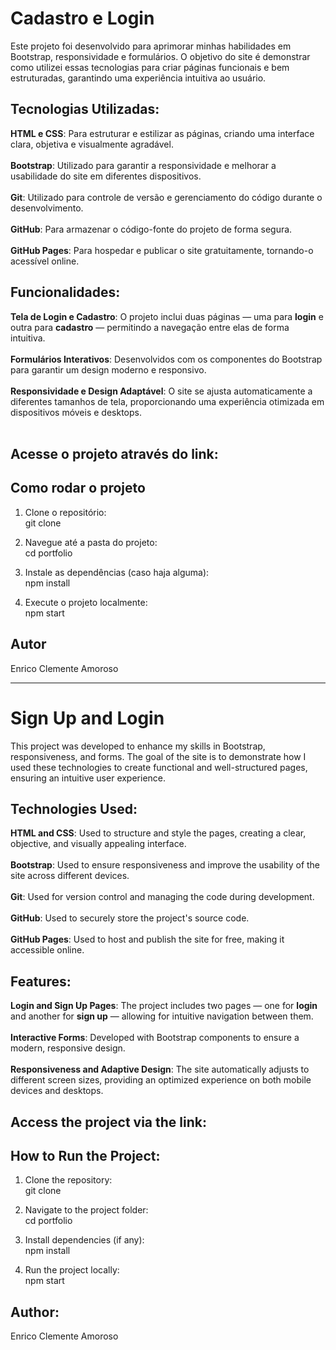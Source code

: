 # Cadastro e Login
Este projeto foi desenvolvido para aprimorar minhas habilidades em Bootstrap, responsividade e formulários. 
O objetivo do site é demonstrar como utilizei essas tecnologias para criar páginas funcionais e bem estruturadas, garantindo uma experiência intuitiva ao usuário.

## Tecnologias Utilizadas:
**HTML e CSS**: Para estruturar e estilizar as páginas, criando uma interface clara, objetiva e visualmente agradável.<br><br>
**Bootstrap**: Utilizado para garantir a responsividade e melhorar a usabilidade do site em diferentes dispositivos.<br><br>
**Git**: Utilizado para controle de versão e gerenciamento do código durante o desenvolvimento.<br><br>
**GitHub**: Para armazenar o código-fonte do projeto de forma segura.<br><br>
**GitHub Pages**: Para hospedar e publicar o site gratuitamente, tornando-o acessível online.

## Funcionalidades:
**Tela de Login e Cadastro**: O projeto inclui duas páginas — uma para **login** e outra para **cadastro** — permitindo a navegação entre elas de forma intuitiva.<br><br>
**Formulários Interativos**: Desenvolvidos com os componentes do Bootstrap para garantir um design moderno e responsivo.<br><br>
**Responsividade e Design Adaptável**: O site se ajusta automaticamente a diferentes tamanhos de tela, proporcionando uma experiência otimizada em dispositivos móveis e desktops.<br><br>

## Acesse o projeto através do link:


## Como rodar o projeto
1. Clone o repositório:<br>
git clone

2. Navegue até a pasta do projeto:<br>
cd portfolio

3. Instale as dependências (caso haja alguma):<br>
npm install

4. Execute o projeto localmente:<br>
npm start

## Autor
Enrico Clemente Amoroso

__________________________________________________________________________________________________________

# Sign Up and Login
This project was developed to enhance my skills in Bootstrap, responsiveness, and forms. 
The goal of the site is to demonstrate how I used these technologies to create functional and well-structured pages, ensuring an intuitive user experience.

## Technologies Used:
**HTML and CSS**: Used to structure and style the pages, creating a clear, objective, and visually appealing interface.<br><br>
**Bootstrap**: Used to ensure responsiveness and improve the usability of the site across different devices.<br><br>
**Git**: Used for version control and managing the code during development.<br><br>
**GitHub**: Used to securely store the project's source code.<br><br>
**GitHub Pages**: Used to host and publish the site for free, making it accessible online.

## Features:
**Login and Sign Up Pages**: The project includes two pages — one for **login** and another for **sign up** — allowing for intuitive navigation between them.<br><br>
**Interactive Forms**: Developed with Bootstrap components to ensure a modern, responsive design.<br><br>
**Responsiveness and Adaptive Design**: The site automatically adjusts to different screen sizes, providing an optimized experience on both mobile devices and desktops.

## Access the project via the link:

## How to Run the Project:
1. Clone the repository:<br>
git clone

2. Navigate to the project folder:<br>
cd portfolio

3. Install dependencies (if any):<br>
npm install

4. Run the project locally:<br>
npm start

## Author:
Enrico Clemente Amoroso


